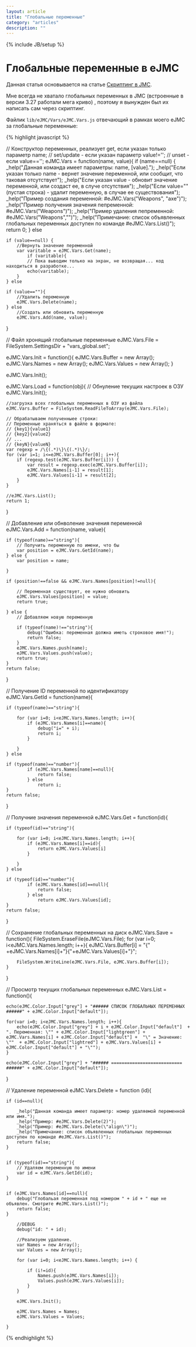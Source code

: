 ```yaml
---
layout: article
title: "Глобальные переменные"
category: "articles"
description: ""
---
```

{% include JB/setup %}

# Глобальные переменные в eJMC

Данная статья основывается на статье [Скриптинг в JMC](http://nerevar.github.io/jmc/articles/jmc-scripts/).

Мне всегда не хватало глобальных переменных в JMC (встроенные в версии 3.27 работали мега криво) , поэтому я вынужден был их написать сам через скриптинг.

Файлик `lib/eJMC/Vars/eJMC.Vars.js` отвечающий в рамках моего eJMC за глобальные переменные:

{% highlight javascript %}

// Конструктор переменных, реализует get, если указан только параметр name;
// set/update - если указан параметр value!='';
// unset - если value=='';
eJMC.Vars = function(name, value){
	if (name==null) {
		_help("Данная команда имеет параметры: name, [value].");
		_help("Если указан только name - вернет значение переменной, или сообщит, что таковая отсутствует");
		_help("Если указан value - обновит значение переменной, или создаст ее, в случе отсутствия");
		_help("Если value=\"\" (пустая строка) - удалит переменную, в случае ее существования");
		_help("Пример создания переменной: #eJMC.Vars(\"Weapons\", \"axe\")");
		_help("Пример получения значения пепременной: #eJMC.Vars(\"Weapons\")");
		_help("Пример удаления пепременной: #eJMC.Vars(\"Weapons\",\"\")");
		_help("Примечание: список объявленных глобальных переменных доступен по команде #eJMC.Vars.List()");
		return 0;
	} else 
	
	if (value==null) {
		//Вернуть значение переменной
		var varitable = eJMC.Vars.Get(name);
			if (varitable){
			// Пока выводим только на экран, не возвращая... код находиться в разработке...
			echo(varitable);
		}
	} else
	
	if (value==""){
		//Удалить переменную
		eJMC.Vars.Delete(name);
	} else
		//Создать или обновить переменную
		eJMC.Vars.Add(name, value);
}


// Файл хронящий глобальные переменные
eJMC.Vars.File = FileSystem.SettingsDir  + "vars_global.set";

eJMC.Vars.Init = function(){
	eJMC.Vars.Buffer = new Array();
	eJMC.Vars.Names = new Array();
	eJMC.Vars.Values = new Array();
}

eJMC.Vars.Init();

eJMC.Vars.Load = function(obj){
	// Обнуление текущих настроек в ОЗУ
	eJMC.Vars.Init();
	
	//загрузка всех глобальных переменных в ОЗУ из файла
	eJMC.Vars.Buffer = FileSystem.ReadFileToArray(eJMC.Vars.File);
	
	// Обрабатываем полученныее строки:
	// Переменные храняться в файле в формате:
	// {key1}{value1}
	// {key2}{value2}
	// ...
	// {keyN}{valueN}
	var regexp = /\{(.*)\}\{(.*)\}/;
	for (var i=1; i<=eJMC.Vars.Buffer[0]; i++){
		if (regexp.test(eJMC.Vars.Buffer[i])) {
			var	result = regexp.exec(eJMC.Vars.Buffer[i]);
			eJMC.Vars.Names[i-1] = result[1];
			eJMC.Vars.Values[i-1] = result[2];
		}
	}
	
	//eJMC.Vars.List();
	return 1;
}
	
// Добавление или обнволение значения переменной	
eJMC.Vars.Add = function(name, value){
	
	if (typeof(name)=="string"){	
		// Получить переменную по имени, что бы 
		var position = eJMC.Vars.GetId(name);
	} else {
		var position = name;
		
	}
	
	if (position!==false && eJMC.Vars.Names[position]!=null){
		
		// Переменная существует, ее нужно обновить
		eJMC.Vars.Values[position] = value;
		return true;
		
	} else {
		// Добавляем новую переменную
		
		if (typeof(name)!=="string"){
			debug("Ошибка: переменная должна иметь строковое имя!");
			return false;
		}
		eJMC.Vars.Names.push(name);
		eJMC.Vars.Values.push(value);
		return true;
	}
	return false;
}
	
// Получение ID переменной по идентификатору	
eJMC.Vars.GetId = function(name){

	if (typeof(name)=="string"){

		for (var i=0; i<eJMC.Vars.Names.length; i++){
			if (eJMC.Vars.Names[i]==name){
				debug("i=" + i);
				return i;
			}

		}
	} else 

	if (typeof(name)=="number"){
			if (eJMC.Vars.Names[name]==null){
				return false;
			} else
				return i;
	}
	return false;
}

// Получние значения переменной
eJMC.Vars.Get = function(id){

	if (typeof(id)=="string"){

		for (var i=0; i<eJMC.Vars.Names.length; i++){
			if (eJMC.Vars.Names[i]==id){
				return eJMC.Vars.Values[i]
			}

		}
	} else 

	if (typeof(id)=="number"){
			if (eJMC.Vars.Names[id]==null){
				return false;
			} else
				return eJMC.Vars.Values[id];
	}
	return false;
}


// Сохранение глобальных переменных на диск
eJMC.Vars.Save = function(){
	FileSystem.EraseFile(eJMC.Vars.File);
	for (var i=0; i<eJMC.Vars.Names.length; i++){
		eJMC.Vars.Buffer[i] = "{" +eJMC.Vars.Names[i]+"}{"+eJMC.Vars.Values[i]+"}";

		FileSystem.WriteLine(eJMC.Vars.File, eJMC.Vars.Buffer[i]);
	}
}

// Просмотр текущих глобальных переменных
eJMC.Vars.List = function(){

	echo(eJMC.Color.Input["grey"] + "###### СПИСОК ГЛОБАЛЬНЫХ ПЕРЕМЕННЫХ ######" + eJMC.Color.Input["default"]);
	
	for(var i=0; i<eJMC.Vars.Names.length; i++){
		echo(eJMC.Color.Input["grey"] + i + eJMC.Color.Input["default"]  + ". Переменная: \"" + eJMC.Color.Input["lightgreen"] + eJMC.Vars.Names[i] + eJMC.Color.Input["default"] +  "\" = Значение: \""  + eJMC.Color.Input["lightred"] + eJMC.Vars.Values[i] + eJMC.Color.Input["default"] + "\"");	
	}
	
	echo(eJMC.Color.Input["grey"] + "###### =========================== ######" + eJMC.Color.Input["default"]);
}

// Удаление переменной
eJMC.Vars.Delete = function (id){

	if (id==null){
		
		_help("Данная команда имеет параметр: номер удаляемой переменной или имя.");
		_help("Пример: #eJMC.Vars.Delete(2)");
		_help("Пример: #eJMC.Vars.Delete(\"align\")");
		_help("Примечание: список объявленных глобальных переменных доступен по команде #eJMC.Vars.List()");
		return false;
	}
	
	
	if (typeof(id)=="string"){
		// Удаляем переменную по имени
		var id = eJMC.Vars.GetId(id);
	} 
	
		
	if (eJMC.Vars.Names[id]==null){
		debug("Глобальая переменная под номером " + id + " еще не объявлен. Смотрите #eJMC.Vars.List()");
		return false;
	}	
		
		//DEBUG
		debug("id: " + id);
		
		//Реализуем удаление.
		var Names = new Array();
		var Values = new Array();
		
		for (var i=0; i<eJMC.Vars.Names.length; i++) {
			
			if (i!=id){
				Names.push(eJMC.Vars.Names[i]);
				Values.push(eJMC.Vars.Values[i]);
			}
		}
	
		eJMC.Vars.Init();
		
		eJMC.Vars.Names = Names;
		eJMC.Vars.Values = Values;
			
	}

{% endhighlight %} 

